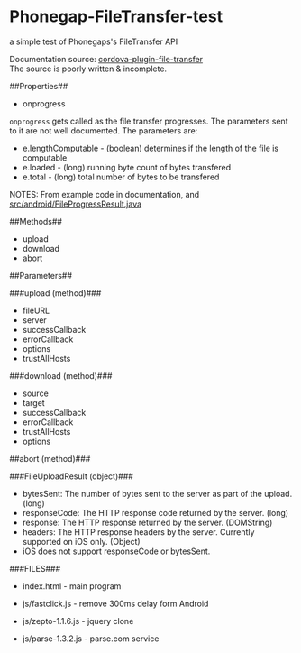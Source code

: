 # Phonegap-FileTransfer-test
a simple test of Phonegaps's FileTransfer API

Documentation source: [cordova-plugin-file-transfer](https://github.com/apache/cordova-plugin-file-transfer/blob/16249c2f7ac53cb593e11eeae180066a88a28271/doc/index.md) <br />
The source is poorly written & incomplete.

##Properties##

* onprogress

`onprogress` gets called as the file transfer progresses. The parameters sent to it are not well documented.
The parameters are:
 * e.lengthComputable - (boolean) determines if the length of the file is computable
 * e.loaded - (long) running byte count of bytes transfered
 * e.total - (long) total number of bytes to be transfered

NOTES: From example code in documentation, and [src/android/FileProgressResult.java](https://github.com/apache/cordova-plugin-file-transfer/blob/16249c2f7ac53cb593e11eeae180066a88a28271/src/android/FileProgressResult.java)

##Methods##

* upload
* download
* abort

##Parameters##

###upload (method)###

* fileURL
* server
* successCallback
* errorCallback
* options
* trustAllHosts

###download (method)###

* source
* target
* successCallback
* errorCallback
* trustAllHosts
* options

##abort (method)###


###FileUploadResult (object)###


* bytesSent: The number of bytes sent to the server as part of the upload. (long)
* responseCode: The HTTP response code returned by the server. (long)
* response: The HTTP response returned by the server. (DOMString)
* headers: The HTTP response headers by the server. Currently supported on iOS only. (Object)
 * iOS does not support responseCode or bytesSent.


###FILES###

* index.html - main program

* js/fastclick.js - remove 300ms delay form Android
* js/zepto-1.1.6.js - jquery clone
* js/parse-1.3.2.js - parse.com service
